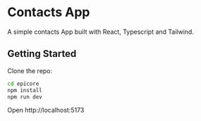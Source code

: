 # Contacts App

A simple contacts App built with React, Typescript and Tailwind.


## Getting Started

Clone the repo:

```bash
cd epicore
npm install
npm run dev
```

Open http://localhost:5173

